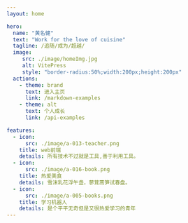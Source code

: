 ```yaml
---
layout: home

hero:
  name: "黄名健"
  text: "Work for the love of cuisine"
  tagline: /追随/成为/超越/
  image:
     src: ./image/homeImg.jpg
     alt: VitePress
     style: "border-radius:50%;width:200px;height:200px"
  actions:
    - theme: brand
      text: 进入主页
      link: /markdown-examples
    - theme: alt
      text: 个人成长
      link: /api-examples

features:
  - icon: 
      src: ./image/a-013-teacher.png
    title: web前端
    details: 所有技术不过就是工具,善于利用工具。
  - icon: 
      src: ./image/a-016-book.png
    title: 热爱美食
    details: 雪沫乳花浮午盏，蓼茸蒿笋试春盘。
  - icon: 
      src: ./image/a-005-books.png
    title: 学习机器人
    details: 是个平平无奇但是又很热爱学习的青年
---
```

<!-- 
<script setup>
import home from './.vitepress/components/home.vue';
</script>

<home /> -->
